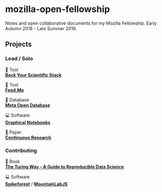 # mozilla-open-fellowship

Notes and open collaborative documents for my Mozilla Fellowship. Early Autumn 2018 - Late Summer 2019.

## Projects

### Lead / Solo

:wrench: Tool   
**[Back Your Scientific Stack](https://github.com/alexmorley/Back-Your-Scientific-Stack)**

:wrench: Tool  
**[Feed.Me](https://github.com/alexmorley/feed.me)**

:floppy_disk: Database  
**[Meta Open Database](https://github.com/alexmorley/meta-open-database)**

:computer: Software  
**[Graphical Notebooks](https://github.com/alexmorley/graphical-notebooks)**

:scroll: Paper  
**[Continuous Research](https://github.com/alexmorley/ContinuousResearch)**

### Contributing

:closed_book: Book  
**[The Turing Way - A Guide to Reproducible Data Science](https://github.com/alan-turing-institute/the-turing-way)**

:computer: Software  
**[Spikeforest](https://github.com/flatironinstitute/spikeforest)** / **[MountainLabJS](https://github.com/flatironinstitute/mountainlab-js)**


